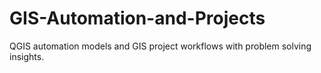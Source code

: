 # GIS-Automation-and-Projects
QGIS automation models and GIS project workflows with problem solving insights.
